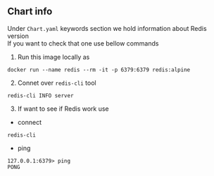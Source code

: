## Chart info

Under `Chart.yaml` keywords section we hold information about Redis version  
If you want to check that one use bellow commands  

1. Run this image locally as  
```
docker run --name redis --rm -it -p 6379:6379 redis:alpine
```
2. Connet over `redis-cli` tool  
```
redis-cli INFO server
```
3. If want to see if Redis work use
- connect
```
redis-cli
```
- ping
```
127.0.0.1:6379> ping
PONG
```
